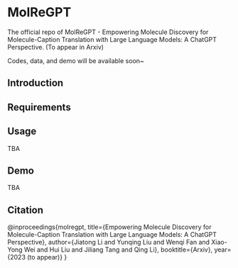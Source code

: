 # MolReGPT

The official repo of MolReGPT - Empowering Molecule Discovery for Molecule-Caption Translation with Large Language Models: A ChatGPT Perspective. (To appear in Arxiv) 

Codes, data, and demo will be available soon~

## Introduction

## Requirements

## Usage

TBA

## Demo

TBA

## Citation
@inproceedings{molregpt,
  title={Empowering Molecule Discovery for Molecule-Caption Translation with Large Language Models: A ChatGPT Perspective},
  author={Jiatong Li and Yunqing Liu and Wenqi Fan and Xiao-Yong Wei and Hui Liu and Jiliang Tang and Qing Li},
  booktitle={Arxiv},
  year={2023 (to appear)}
}

